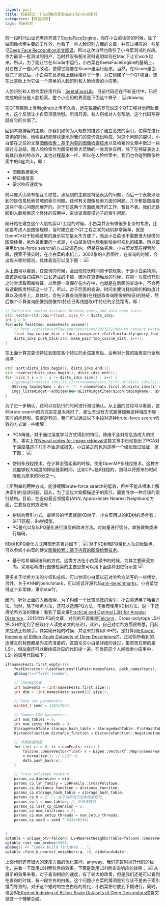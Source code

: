 ```yaml
---
layout: post
title: 机器视觉：十亿规模的深度描述子如何有效索引
categories: [机器视觉]
tags: 机器视觉
---
```


前一段时间山世光老师开源了[SeetaFaceEngine](https://github.com/seetaface/SeetaFaceEngine)，而在小白菜读研的时候，除了做图像检索主要的工作外，也看了一些人脸识别方面的文章，并有过相应的一些笔记[Deep Face Recognition论文阅读](http://yongyuan.name/blog/deep-face-recognition-note.html)，所以这次自然也吸引了小白菜测试的兴趣。作为最早一批测试的用户，当时并没有相关资料说明如何在Mac下让它work起来，所以，为了能让它在Xcode中运行，小白菜在SeetaFaceEngine的基础上，对它做了一些小的改动，使得它能够在Xcode里运行起来。当然，在Xcode里面做完了测试后，小白菜在此基础上继续推荐了一步，为它创建了一个QT项目，想在此基础上为它做一个简单的人脸识别和人脸检索的小应用。

人脸识别和人脸检索应用代码：[SeetaFaceLib](https://github.com/willard-yuan/SeetaFaceLib)，目前代码还在不断迭代中，已经完成的部分是人脸检索。整个小应用的界面是下面这个样子：
![drawing](http://i300.photobucket.com/albums/nn17/willard-yuan/cbirFace_zpsmfzi5nly.png)

在QT项目刚上传到github上传不久后，远在锐捷的罗兄说这个QT工程对他帮助很大，这个反馈让小白菜深感欣慰。所谓开源，有人用或对人有帮助，这个代码写得就有它的价值了。

回到本篇博客的主题，即我们如何为大规模的描述子建立高效的索引，使得在进行查询的时候，检索系统能够快速地对我们的查询做出响应。对这个问题的探讨，小白菜在之前的文章[图像检索：基于内容的图像检索技术](http://yongyuan.name/blog/cbir-technique-summary.html)以及哈希的文章中做过一些探讨与总结，而人脸检索作为图像检索大范畴的一类具体应用，除了在特征表达上有其自身的特点外，其他过程基本一样。所以在人脸检索中，我们也会碰到图像检索中的3座大山，即：

- 图像数据量大
- 特征维度高
- 要求响应速度快

前两座大山具有相互关联性，涉及到的主题是特征表达的问题，而后一个表象涉及到的是信息检索领域的索引问题。任何有关图像检索方面的问题，几乎都是围绕着这两个核心问题而展开的。对于在这两个方面而展开的工作，暂且不表。我们还是回到人脸检索这个具体的应用中，来谈谈深度描述子的索引问题。

刚开始在建立这个人脸检索QT工程的时候，小白菜并没有做很多复杂的考虑，比如要考虑人脸图像规模，当时建立这个QT工程之初的动机非常简单，就是OpenCV对于检索结果的展示实在是太不方便了，而且小白菜也不需要很大规模的图像体量，另外最重要的一点是，小白菜急切地想看到检索可视化的结果，所以直接用brute-force search的方式应该还ok。但是在做完后，小白菜发现在搜索阶段，搜索不够实时，在小白菜的本机上，3000张的人脸图片，在查询的时候，会出现卡顿的情况，具体表现可以见下图：
![](http://i300.photobucket.com/albums/nn17/willard-yuan/test_zpsw1vskwjq.gif)

从上图可以看到，在查询的时候，会出现较长时间的卡顿现象，于是小白菜猜测，应该是线性扫描耗时过长造成的卡顿，因为在查询触发的时候，在第一次查询开启之时会读取图库特征，以后便一直保存在内存中，也就是在后面的查询中，不会再有读取图库特征这一步了。所以，对于后面的查询，时间主要消耗纯粹的相似度计算以及排序上。具体地，会先计算查询图像(在线提取查询图像的特征)的特征，然后挨个计算查询图像到图像库(特征已离线提取)中特征的余弦距离，即：

```cpp
// Calculate cosine distance between query and data base faces
std::vector<std::pair<float, size_t> > dists_idxs;
int i = 0;
for(auto featItem: namesFeats.second){
    // http://stackoverflow.com/questions/2923272/how-to-convert-vector-to-array-c
    float tmp_cosine_dist = face_recognizer->CalcSimilarity(query_feat, &featItem[0]);
    dists_idxs.push_back(std::make_pair(tmp_cosine_dist, i++));
}
```

在上面计算完查询特征到图库各个特征的余弦距离后，会再对计算的距离进行全局排序：

```cpp
std::sort(dists_idxs.begin(), dists_idxs.end());
std::reverse(dists_idxs.begin(), dists_idxs.end());
for (size_t i = 0 ; i != dists_idxs.size() ; i++) {
   //qDebug()<<dists_idxs[i].first<<namesFeats.first.at(dists_idxs[i].second).c_str();
   QString tmpImgName = dir + '/' + namesFeats.first.at(dists_idxs[i].second).c_str();
   imgs_listeWidget->addItem(new QListWidgetItem(QIcon(tmpImgName), QString::fromStdString(namesFeats.first.at(dists_idxs[i].second).c_str())));
}
```

为了进一步确认，还可以对执行的时间进行测试确认。从上面的过程可以看到，这种brute-search的方式实在是太耗时了，那么有没有方式能够缓解这种相应不够实时的问题呢。答案是有的，我们可以通过以下手段对这种brute-force search低效的方式做一些缓解：

- PCA降维。对于通过深度学习方式得到的特征，降维不会对信息造成大的损失，事实上在[Neural codes for image retrieval]()这篇文章中已经指出了PCA对于深度描述子几乎不会造成损失，小白菜之前也对这样一个结论做过验证，见下图：
![](http://i300.photobucket.com/albums/nn17/willard-yuan/pcaDNN_zpsgu3ydzgj.png)

- 使用多线程技术。在计算余弦距离的时候，使用OpenMP多线程技术，这种方式能够较大幅度的降低搜索时间，比如CPU是8线程的，则可以将原来的时间降低为原来的8分之一。

上所列举的两种方式，能够缓解brute-force search的低效，但并不能从根本上解决索引的低效问题。因此，为了适应大规模描述子的索引，需要寻求一种合理的索引结构。目前，在近似最近邻搜索(ANN, Approximate Nearest Neighbors)方面，主要存在的方法有：

- 树结构索引方式。最经典的代表就是KD树了，小白菜用过的KD树的场合有：SIFT匹配、BoW模型。
- PQ量化以及以PQ量化进行演变的改进方法。对向量进行切分，单独做聚类进行编码。  

KD树和PQ量化方式用图示意表述如下：
![](http://i300.photobucket.com/albums/nn17/willard-yuan/blog/kdpq_zpsko83eho7.png)
对于KD树和PQ量化方法的优缺点，可以参阅小白菜的博文[图像检索：基于内容的图像检索技术](http://yongyuan.name/blog/cbir-technique-summary.html)。

- 基于哈希编码编码的方式。这类方法在小白菜读书的时候，为其主要研究方向。采用哈希进行图像检索的主要思想可以用下面这种图进行示意
![](http://i300.photobucket.com/albums/nn17/willard-yuan/blog/hashing_zpsmvgjup4e.png)

更多关于哈希方法的介绍和总结，可以参阅小白菜以前对哈希方法写的一些博文。另外，关于ANN的benchmark，可以阅读开源代码[ann-benchmarks](https://github.com/erikbern/ann-benchmarks)，小白菜觉得这个非常棒，果断star吖。

因而，针对上面的人脸检索，为了构建一个比较高效的索引，小白菜选用了哈希方法。当然，除了哈希方法，还可以选用PQ方法，不推荐使用KD树方法。说一下选用哈希方法的理由：看到了篇文章[Practical and Optimal LSH for Angular Distance](http://papers.nips.cc/paper/5893-practical-and-optimal-lsh-for-angular-distance)，2015年NIPS的文章，对应的开源库是[Falconn](http://falconn-lib.org/)，Cross-polytope LSH把LSH优化到了极致(个人读完论文的结论)，此外，自己对哈希方面很熟悉，用起来应该比较顺手。其实刚开始的时候，并没有打算用LSH的，是打算用[Efficient Indexing of Billion-Scale Datasets of Deep Descriptors](https://github.com/arbabenko/GNOIMI)的，正如你所看到的，连博文的标题都是为其而准备的，这篇论文小白菜详细的读过，虽然现在用的是LSH，但后面还可以继续把对应的代码读一遍。在当前这个人间检索小应用中，LSH的调用代码如下：

```cpp
if(namesFeats.first.empty()){
    featExtractor->loadFeaturesFilePair(namesFeats, path_namesFeats);
    qDebug()<<"first loaded";
    
    // LSH搜索方案
    int numFeats = (int)namesFeats.first.size();
    int dim = (int)namesFeats.second[0].size();
    
    // Data set parameters
    uint64_t seed = 119417657;
    
    // Common LSH parameters
    int num_tables = 8;
    int num_setup_threads = 0;
    StorageHashTable storage_hash_table = StorageHashTable::FlatHashTable;
    DistanceFunction distance_function = DistanceFunction::NegativeInnerProduct;
    
    // 转换数据类型
    for (int ii = 0; ii < numFeats; ++ii) {
        falconn::DenseVector<float> v = Eigen::VectorXf::Map(&namesFeats.second[ii][0], dim);
        v.normalize(); // L2归一化
        data.push_back(v);
    }
    
    // Cross polytope hashing
    params_cp.dimension = dim;
    params_cp.lsh_family = LSHFamily::CrossPolytope;
    params_cp.distance_function = distance_function;
    params_cp.storage_hash_table = storage_hash_table;
    params_cp.k = 2; // 每个哈希表的哈希函数数目
    params_cp.l = num_tables; // 哈希表数目
    params_cp.last_cp_dimension = 2;
    params_cp.num_rotations = 2;
    params_cp.num_setup_threads = num_setup_threads;
    params_cp.seed = seed ^ 833840234;
    
    
}
cptable = unique_ptr<falconn::LSHNearestNeighborTable<falconn::DenseVector<float>>>(std::move(construct_table<falconn::DenseVector<float>>(data, params_cp)));
cptable->set_num_probes(896);
qDebug() << "index build finished ...";
cptable->find_k_nearest_neighbors(q, 20, &idxCandidate);
```
上面代码还有很大的速度方面的优化空间，anyway，我们先暂时抛开代码的优化，来看一下改用LSH索引后的效果，下面是改用LSH后查询响应的效果：
![](http://i300.photobucket.com/albums/nn17/willard-yuan/faceRetrievalLSH_zps698bdlag.gif)
从展示的效果来看，对于查询相应的速度，有了较大的改善，但是我们还是可以看到在查询的时候，有一段空白的白板，这个问题小白菜的猜测是它应该不是由于索引慢而导致的，对于这个短时的空白白板的优化，小白菜把它放到下期进行，同时，也会对[Efficient Indexing of Billion-Scale Datasets of Deep Descriptors](https://github.com/arbabenko/GNOIMI)这篇文章做一个理解总结。